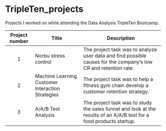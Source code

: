 # TripleTen_projects
Projects I worked on while attending the Data Analysis TripleTen Bootcamp.


| Project number | Title | Description |
| :-----------: | ----------- |----------- |
| 1 | Norbu stress control| The project task was to analyze user data and find possible causes for the company’s low CR and retention rate. |
| 2 | Machine Learning Customer Interaction Strategies | The project task was to help a fitness gym chain develop a customer retention strategy. |
| 3 | A/A/B Test Analysis | The project task was to study the sales funnel and look at the results of an A/A/B test for a food products startup. |
